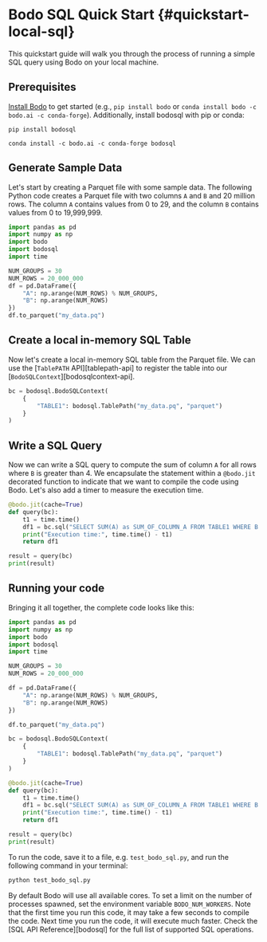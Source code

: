 # Bodo SQL Quick Start {#quickstart-local-sql}

This quickstart guide will walk you through the process of running a simple SQL query using Bodo on your local machine.

## Prerequisites

[Install Bodo](../installation_and_setup/install.md) to get started (e.g., `pip install bodo` or `conda install bodo -c bodo.ai -c conda-forge`).
Additionally, install bodosql with pip or conda:

```shell
pip install bodosql
```

```shell
conda install -c bodo.ai -c conda-forge bodosql
```

## Generate Sample Data

Let's start by creating a Parquet file with some sample data. The following Python code creates a Parquet file with two columns `A` and `B` and 20 million rows. The column `A` contains values from 0 to 29, and the column `B` contains values from 0 to 19,999,999.

```python
import pandas as pd
import numpy as np
import bodo
import bodosql
import time

NUM_GROUPS = 30
NUM_ROWS = 20_000_000
df = pd.DataFrame({
    "A": np.arange(NUM_ROWS) % NUM_GROUPS,
    "B": np.arange(NUM_ROWS)
})
df.to_parquet("my_data.pq")
```

## Create a local in-memory SQL Table

Now let's create a local in-memory SQL table from the Parquet file. We can use the [`TablePATH` API][tablepath-api] to register the table into our [`BodoSQLContext`][bodosqlcontext-api].

```python
bc = bodosql.BodoSQLContext(
    {
        "TABLE1": bodosql.TablePath("my_data.pq", "parquet")
    }
)
```

## Write a SQL Query

Now we can write a SQL query to compute the sum of column `A` for all rows where `B` is greater than 4. We encapsulate the statement within a `@bodo.jit` decorated function to indicate that we want to compile the code using Bodo. Let's also add a timer to measure the execution time.

```python
@bodo.jit(cache=True)
def query(bc):
    t1 = time.time()
    df1 = bc.sql("SELECT SUM(A) as SUM_OF_COLUMN_A FROM TABLE1 WHERE B > 4")
    print("Execution time:", time.time() - t1)
    return df1

result = query(bc)
print(result)
```


## Running your code

Bringing it all together, the complete code looks like this:

```python
import pandas as pd
import numpy as np
import bodo
import bodosql
import time

NUM_GROUPS = 30
NUM_ROWS = 20_000_000

df = pd.DataFrame({
    "A": np.arange(NUM_ROWS) % NUM_GROUPS,
    "B": np.arange(NUM_ROWS)
})

df.to_parquet("my_data.pq")

bc = bodosql.BodoSQLContext(
    {
        "TABLE1": bodosql.TablePath("my_data.pq", "parquet")
    }
)

@bodo.jit(cache=True)
def query(bc):
    t1 = time.time()
    df1 = bc.sql("SELECT SUM(A) as SUM_OF_COLUMN_A FROM TABLE1 WHERE B > 4")
    print("Execution time:", time.time() - t1)
    return df1

result = query(bc)
print(result)
```


To run the code, save it to a file, e.g. `test_bodo_sql.py`, and run the following command in your terminal:

```bash
python test_bodo_sql.py
```


By default Bodo will use all available cores. To set a limit on the number of processes spawned, set the environment variable `BODO_NUM_WORKERS`.
Note that the first time you run this code, it may take a few seconds to compile the code.
Next time you run the code, it will execute much faster. Check the [SQL API Reference][bodosql] for the full list of supported SQL operations.
